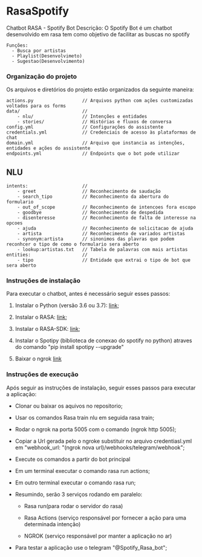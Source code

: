 # RasaSpotify
Chatbot RASA - Spotify Bot
Descrição:
    O Spotify Bot é um chatbot desenvolvido em  rasa tem como objetivo de facilitar as buscas no spotify

    Funções:
      - Busca por artistas 
      - Playlist(Desenvolvimeto)
      - Sugestao(Desenvolvimento)

### Organização do projeto
Os arquivos e diretórios do projeto estão organizados da seguinte maneira:

    actions.py                  // Arquivos python com ações customizadas voltados para os forms
    data/                       //
        - nlu/                  // Intenções e entidades         
        - stories/              // Histórias e fluxos de conversa
    config.yml                  // Configurações do assistente
    credentials.yml             // Credenciais de acesso às plataformas de chat
    domain.yml                  // Arquivo que instancia as intenções, entidades e ações do assistente
    endpoints.yml               // Endpoints que o bot pode utilizar

## NLU   
    intents:                    //
        - greet                 // Reconhecimento de saudação
        - search_tipo           // Reconhecimento da abertura do formulario
        - out_of_scope          // Reconhecimento de intencoes fora escopo
        - goodbye               // Reconhecimento de despedida 
        - disenteresse          // Reconhecimento de falta de interesse na opcoes 
        - ajuda                 // Reconhecimento de solicitacao de ajuda
        - artista               // Reconhecimento de variados artistas
        - synonym:artista       // sinonimos das plavras que podem reconhcer o tipo de como o formulario sera aberto
        - lookup:artistas.txt   // Tabela de palavras com mais artistas
    entities:                   //
        - tipo                  // Entidade que extrai o tipo de bot que sera aberto

### Instruções de instalação

Para executar o chatbot, antes é necessário seguir esses passos:

1. Instalar o Python (versão 3.6 ou 3.7): [link](https://www.python.org/downloads/);

2. Instalar o RASA: [link](https://rasa.com/docs/rasa/user-guide/installation/);

3. Instalar o RASA-SDK: [link](https://rasa.com/docs/rasa/api/rasa-sdk/#installation);

4. Instalar o Spotipy (biblioteca de conexao do spotify no python) atraves do comando "pip install spotipy --upgrade"

5. Baixar o ngrok [link](https://ngrok.com/download)




### Instruções de execução

Após seguir as instruções de instalação, seguir esses passos para executar a aplicação:

- Clonar  ou baixar os aquivos no repositorio;

- Usar os comandos Rasa train nlu em seguida rasa train;

- Rodar o ngrok na porta 5005 com o comando  (ngrok http 5005);

- Copiar a Url gerada pelo o ngroke substituir no arquivo credentiasl.yml em "webhook_url: "(ngrok nova url)/webhooks/telegram/webhook";

- Execute os comandos a partir do bot principal

- Em um terminal executar o comando rasa run actions;

- Em outro terminal executar o comando rasa run;

- Resumindo, serão 3 serviços rodando em paralelo:

  - Rasa run(para rodar o servidor do rasa)
  
  - Rasa Actions (serviço responsável por fornecer a ação para uma determinada intenção)
  
  - NGROK (serviço responsável por manter a aplicação no ar)
  
- Para testar a aplicação use o telegram "@Spotify_Rasa_bot";


